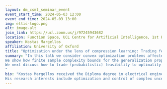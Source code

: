 ```yaml
---
layout: dm_csml_seminar_event
event_start_time: 2024-05-03 12:00
event_end_time: 2024-05-03 13:00
img: ellis-logo.png
alt: image-alt
join_link: https://ucl.zoom.us/j/97245943682
location: Function Space, UCL Centre for Artificial Intelligence, 1st Floor, 90 High Holborn, London WC1V 6BH
speaker: Kostas Margellos
affiliation: University of Oxford
title: "Optimization under the lens of compression learning: Trading feasibility to performance"
summary: "In this talk we consider convex optimization problems affected by uncertainty, where uncertainty is represented by means of samples/scenarios. 
We show how finite sample complexity bounds for the generalization properties of the resulting solutions can be obtained, using tools from statistical learning theory based on probably approximately correct learning. Specifically, we view this problem under a compression learning lens that allows for sharper bounds compared to Vapnik-Chervonenkis results. 
We next discuss how to trade (probabilistic) feasibility to optimality by introducing a sample discarding procedure. Existing results in this direction are not tight, often leading to a conservative behaviour as far as performance is concerned. We show how to overcome this and achieve a  tight quantification of the feasibility-performance trade-off using a sequential methodology for sample discarding. Moreover, we discuss certain aspects of applying such methodology in a multi-agent setting, with each agent having access to a private set of samples.
"
bio: "Kostas Margellos received the Diploma degree in electrical engineering from the University of Patras, Patras, Greece, in 2008, and the Ph.D. degree in control engineering from ETH Zürich, Zürich, Switzerland, in 2012. He spent 2013–2015 as a Postdoctoral Researcher with ETH Zürich; UC Berkeley, Berkeley, CA, USA; and Politecnico di Milano, Milan, Italy, respectively. In 2016, he joined the Control Group, Department of Engineering Science, University of Oxford, Oxford, U.K., where he is currently an Associate Professor. He is also a Fellow of Reuben College, Oxford, U.K., and a Lecturer with Worcester College, Oxford, U.K. 
His research interests include optimization and control of complex uncertain systems, with applications to energy and transportation networks. He is an Associate Editor for Automatica and IEEE Control Systems Letters, and has been general co-chair of L4DC 2024."
---
```

